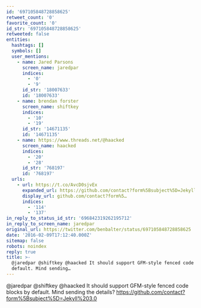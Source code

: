 ```yaml
---
id: '697105848728858625'
retweet_count: '0'
favorite_count: '0'
id_str: '697105848728858625'
retweeted: false
entities:
  hashtags: []
  symbols: []
  user_mentions:
    - name: Jared Parsons
      screen_name: jaredpar
      indices:
        - '0'
        - '9'
      id_str: '18007633'
      id: '18007633'
    - name: brendan forster
      screen_name: shiftkey
      indices:
        - '10'
        - '19'
      id_str: '14671135'
      id: '14671135'
    - name: https://www.threads.net/@haacked
      screen_name: haacked
      indices:
        - '20'
        - '28'
      id_str: '768197'
      id: '768197'
  urls:
    - url: https://t.co/AvcD0sjvEx
      expanded_url: https://github.com/contact?form%5Bsubject%5D=Jekyll%203.0
      display_url: github.com/contact?form%5…
      indices:
        - '114'
        - '137'
in_reply_to_status_id_str: '696842319262195712'
in_reply_to_screen_name: jaredpar
original_url: https://twitter.com/benbalter/status/697105848728858625
date: '2016-02-09T17:12:40.000Z'
sitemap: false
robots: noindex
reply: true
title: >-
  @jaredpar @shiftkey @haacked It should support GFM-style fenced code blocks by
  default. Mind sending…
---
```


@jaredpar @shiftkey @haacked It should support GFM-style fenced code blocks by default. Mind sending the details? https://github.com/contact?form%5Bsubject%5D=Jekyll%203.0